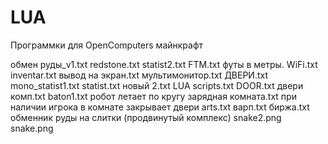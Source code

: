 # LUA
Программки для OpenComputers майнкрафт

обмен руды_v1.txt
redstone.txt
statist2.txt
FTM.txt                    футы в метры.
WiFi.txt
inventar.txt
вывод на экран.txt
мультимонитор.txt
ДВЕРИ.txt
mono_statist1.txt
statist.txt
новый 2.txt
LUA scripts.txt
DOOR.txt
двери комп.txt
baton1.txt                    робот летает по кругу
зарядная комната.txt          при наличии игрока в комнате закрывает двери
arts.txt
варп.txt
биржа.txt                      обменник руды на слитки (продвинутый комплекс)
snake2.png
snake.png
